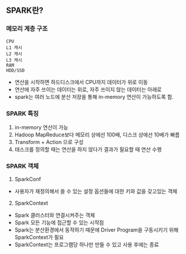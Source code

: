 ## SPARK란?

### 메모리 계층 구조
```
CPU
L1 캐시
L2 캐시
L3 캐시
RAM
HDD/SSD
```
 - 연산을 시작하면 하드디스크에서 CPU까지 데이터가 위로 이동
 - 연산에 자주 쓰이는 데이터는 위로, 자주 쓰이지 않는 데이터는 아래로
 - spark는 여러 노드에 분산 저장을 통해 in-memory 연산이 가능하도록 함.

### SPARK 특징
1. in-memory 연산이 가능
2. Hadoop MapReduce보다 메모리 상에선 100배, 디스크 상에선 10배가 빠름
3. Transform + Action 으로 구성
4. 태스크를 정의할 때는 연산을 하지 않다가 결과가 필요할 때 연산 수행

### SPARK 객체
1. SparkConf
- 사용자가 재정의해서 쓸 수 있는 설정 옵션들에 대한 키와 값을 갖고있는 객체
2. SparkContext
- Spark 클러스터와 연결시켜주는 객체
- Spark 모든 기능에 접근할 수 있는 시작점
- Spark는 분산환경에서 동작하기 때문에 Driver Program을 구동시키기 위해 SparkContext가 필요
- SparkContext는 프로그램당 하나만 만들 수 있고 사용 후에는 종료








